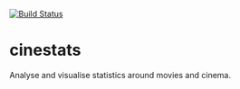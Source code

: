 [![Build Status](https://travis-ci.org/lkluft/cinestats.svg?branch=master)](https://travis-ci.org/lkluft/cinestats)

# cinestats
Analyse and visualise statistics around movies and cinema.
